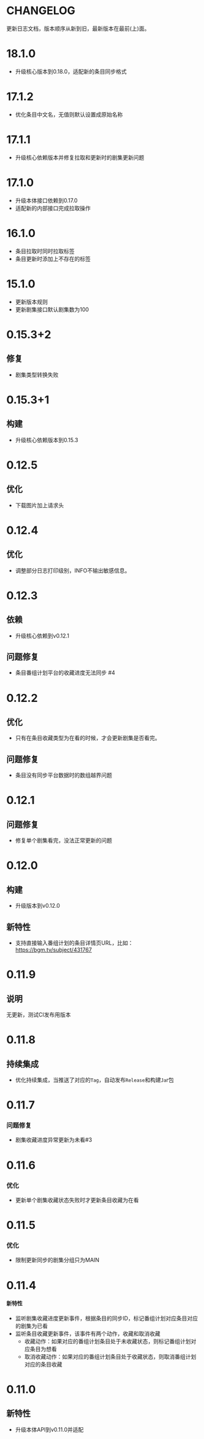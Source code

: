 # CHANGELOG

更新日志文档，版本顺序从新到旧，最新版本在最前(上)面。

# 18.1.0

- 升级核心版本到0.18.0，适配新的条目同步格式

# 17.1.2

- 优化条目中文名，无值则默认设置成原始名称

# 17.1.1

- 升级核心依赖版本并修复拉取和更新时的剧集更新问题

# 17.1.0

- 升级本体接口依赖到0.17.0
- 适配新的内部接口完成拉取操作

# 16.1.0

- 条目拉取时同时拉取标签
- 条目更新时添加上不存在的标签

# 15.1.0

- 更新版本规则
- 更新剧集接口默认剧集数为100

# 0.15.3+2

## 修复

- 剧集类型转换失败

# 0.15.3+1

## 构建

- 升级核心依赖版本到0.15.3

# 0.12.5

## 优化

- 下载图片加上请求头

# 0.12.4

## 优化

- 调整部分日志打印级别，INFO不输出敏感信息。

# 0.12.3

## 依赖

- 升级核心依赖到v0.12.1

## 问题修复

- 条目番组计划平台的收藏进度无法同步 #4

# 0.12.2

## 优化

- 只有在条目收藏类型为在看的时候，才会更新剧集是否看完。

## 问题修复

- 条目没有同步平台数据时的数组越界问题

# 0.12.1

## 问题修复

- 修复单个剧集看完，没法正常更新的问题


# 0.12.0

## 构建
- 升级版本到v0.12.0

## 新特性

- 支持直接输入番组计划的条目详情页URL，比如：https://bgm.tv/subject/431767

# 0.11.9

## 说明

无更新，测试CI发布用版本

# 0.11.8

## 持续集成

- 优化持续集成，当推送了对应的`Tag`，自动发布`Release`和构建`Ja`r包

# 0.11.7

### 问题修复

- 剧集收藏进度异常更新为未看#3

# 0.11.6

### 优化

- 更新单个剧集收藏状态失败时才更新条目收藏为在看

# 0.11.5

### 优化

- 限制更新同步的剧集分组只为MAIN

# 0.11.4

#### 新特性

- 监听剧集收藏进度更新事件，根据条目的同步ID，标记番组计划对应条目对应的剧集为已看
- 监听条目收藏更新事件，该事件有两个动作，收藏和取消收藏
    - 收藏动作：如果对应的番组计划条目处于未收藏状态，则标记番组计划对应条目为想看
    - 取消收藏动作：如果对应的番组计划条目处于收藏状态，则取消番组计划对应的条目收藏

# 0.11.0

## 新特性

- 升级本体API到v0.11.0并适配




